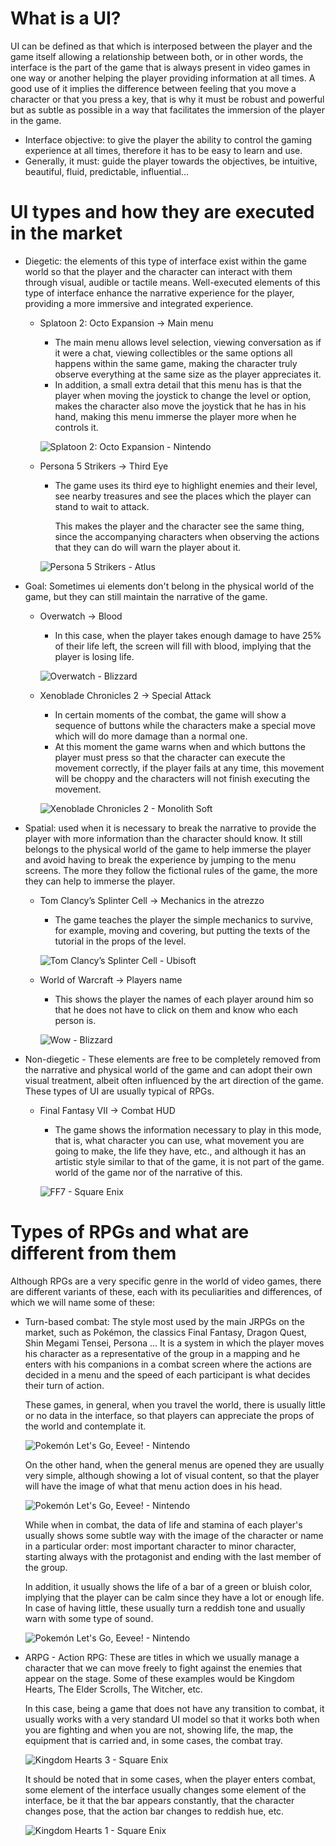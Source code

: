 # What is a UI?

UI can be defined as that which is interposed between the player and the game itself allowing a relationship between both, or in other words, the interface is the part of the game that is always present in video games in one way or another helping the player providing information at all times.
A good use of it implies the difference between feeling that you move a character or that you press a key, that is why it must be robust and powerful but as subtle as possible in a way that facilitates the immersion of the player in the game.

 + Interface objective: to give the player the ability to control the gaming experience at all times, therefore it has to be easy to learn and use.
 + Generally, it must: guide the player towards the objectives, be intuitive, beautiful, fluid, predictable, influential...
 
# UI types and how they are executed in the market

+ Diegetic: the elements of this type of interface exist within the game world so that the player and the character can interact with them through visual, audible or tactile means.
Well-executed elements of this type of interface enhance the narrative experience for the player, providing a more immersive and integrated experience.

  + Splatoon 2: Octo Expansion -> Main menu
    + The main menu allows level selection, viewing conversation as if it were a chat, viewing collectibles or the same options all happens within the same game, making the character truly observe everything at the same size as the player appreciates it. 
    + In addition, a small extra detail that this menu has is that the player when moving the joystick to change the level or option, makes the character also move the joystick that he has in his hand, making this menu immerse the player more when he controls it.
    
    ![Splatoon 2: Octo Expansion - Nintendo](https://github.com/alexgesti/RPGUIMenus/blob/main/docs/images/splatoon2octoexpansionmenu.png)
    
  + Persona 5 Strikers -> Third Eye
    + The game uses its third eye to highlight enemies and their level, see nearby treasures and see the places which the player can stand to wait to attack.
    
      This makes the player and the character see the same thing, since the accompanying characters when observing the actions that they can do will warn the player about it.
      
    ![Persona 5 Strikers - Atlus](https://github.com/alexgesti/RPGUIMenus/blob/main/docs/images/persona5strikersthirdeye.png)

+ Goal: Sometimes ui elements don't belong in the physical world of the game, but they can still maintain the narrative of the game.
  
  + Overwatch -> Blood
    + In this case, when the player takes enough damage to have 25% of their life left, the screen will fill with blood, implying that the player is losing life.
      
    ![Overwatch - Blizzard](https://github.com/alexgesti/RPGUIMenus/blob/main/docs/images/overwatchlowhealth.png)
     
  + Xenoblade Chronicles 2 -> Special Attack
    + In certain moments of the combat, the game will show a sequence of buttons while the characters make a special move which will do more damage than a normal one.
    + At this moment the game warns when and which buttons the player must press so that the character can execute the movement correctly, if the player fails at any time, this movement will be choppy and the characters will not finish executing the movement.
      
    ![Xenoblade Chronicles 2 - Monolith Soft](https://github.com/alexgesti/RPGUIMenus/blob/main/docs/images/xenobladechronicles2specialattack.png)
    
+ Spatial: used when it is necessary to break the narrative to provide the player with more information than the character should know. It still belongs to the physical world of the game to help immerse the player and avoid having to break the experience by jumping to the menu screens. The more they follow the fictional rules of the game, the more they can help to immerse the player.

  + Tom Clancy’s Splinter Cell -> Mechanics in the atrezzo
    + The game teaches the player the simple mechanics to survive, for example, moving and covering, but putting the texts of the tutorial in the props of the level.
      
    ![Tom Clancy’s Splinter Cell - Ubisoft](https://github.com/alexgesti/RPGUIMenus/blob/main/docs/images/tomclancyssplintercellspecialtutorial.png)
    
  + World of Warcraft -> Players name
    + This shows the player the names of each player around him so that he does not have to click on them and know who each person is.
      
    ![Wow - Blizzard](https://github.com/alexgesti/RPGUIMenus/blob/main/docs/images/wownames.png)

+ Non-diegetic - These elements are free to be completely removed from the narrative and physical world of the game and can adopt their own visual treatment, albeit often influenced by the art direction of the game.
  These types of UI are usually typical of RPGs.

  + Final Fantasy VII -> Combat HUD
    + The game shows the information necessary to play in this mode, that is, what character you can use, what movement you are going to make, the life they have, etc., and although it has an artistic style similar to that of the game, it is not part of the game. world of the game nor of the narrative of this.
      
    ![FF7 - Square Enix](https://github.com/alexgesti/RPGUIMenus/blob/main/docs/images/ff7combat.png)
    
# Types of RPGs and what are different from them

Although RPGs are a very specific genre in the world of video games, there are different variants of these, each with its peculiarities and differences, of which we will name some of these:

+ Turn-based combat: The style most used by the main JRPGs on the market, such as Pokémon, the classics Final Fantasy, Dragon Quest, Shin Megami Tensei, Persona ... It is a system in which the player moves his character as a representative of the group in a mapping and he enters with his companions in a combat screen where the actions are decided in a menu and the speed of each participant is what decides their turn of action.

  These games, in general, when you travel the world, there is usually little or no data in the interface, so that players can appreciate the props of the world and contemplate it.
  
  ![Pokemón Let's Go, Eevee! - Nintendo](https://github.com/alexgesti/RPGUIMenus/blob/main/docs/images/pokemoneeveeforest.png)
  
  On the other hand, when the general menus are opened they are usually very simple, although showing a lot of visual content, so that the player will have the image of what that menu action does in his head.
  
  ![Pokemón Let's Go, Eevee! - Nintendo](https://github.com/alexgesti/RPGUIMenus/blob/main/docs/images/pokemoneeveemenu.png)
  
  While when in combat, the data of life and stamina of each player's usually shows some subtle way with the image of the character or name in a particular order: most important character to minor character, starting always with the protagonist and ending with the last member of the group.
  
  In addition, it usually shows the life of a bar of a green or bluish color, implying that the player can be calm since they have a lot or enough life. In case of having little, these usually turn a reddish tone and usually warn with some type of sound.
  
  ![Pokemón Let's Go, Eevee! - Nintendo](https://github.com/alexgesti/RPGUIMenus/blob/main/docs/images/pokemoneeveecombat.png)
  
+ ARPG - Action RPG: These are titles in which we usually manage a character that we can move freely to fight against the enemies that appear on the stage. Some of these examples would be Kingdom Hearts, The Elder Scrolls, The Witcher, etc.

  In this case, being a game that does not have any transition to combat, it usually works with a very standard UI model so that it works both when you are fighting and when you are not, showing life, the map, the equipment that is carried and, in some cases, the combat tray.
  
  ![Kingdom Hearts 3 - Square Enix](https://github.com/alexgesti/RPGUIMenus/blob/main/docs/images/kh3toystory.png)
  
  It should be noted that in some cases, when the player enters combat, some element of the interface usually changes some element of the interface, be it that the bar appears constantly, that the character changes pose, that the action bar changes to reddish hue, etc.
  
  ![Kingdom Hearts 1 - Square Enix](https://github.com/alexgesti/RPGUIMenus/blob/main/docs/images/kh1menubattle.png)
